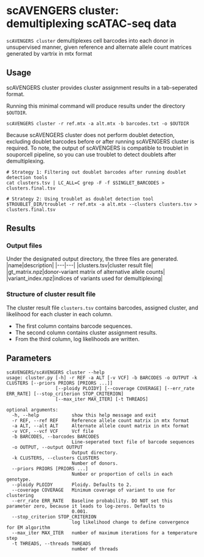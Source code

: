 # scAVENGERS cluster: demultiplexing scATAC-seq data
`scAVENGERS cluster` demultiplexes cell barcodes into each donor in unsupervised manner, given reference and alternate allele count matrices generated by vartrix in mtx format
## Usage
scAVENGERS cluster provides cluster assignment results in a tab-seperated format. 

Running this minimal command will produce results under the directory `$OUTDIR`.
```
scAVENGERS cluster -r ref.mtx -a alt.mtx -b barcodes.txt -o $OUTDIR
```
Because scAVENGERS cluster does not perform doublet detection, excluding doublet barcodes before or after running scAVENGERS cluster is required. To note, the output of scAVENGERS is compatible to troublet in souporcell pipeline, so you can use troublet to detect doublets after demultiplexing.
```
# Strategy 1: Filtering out doublet barcodes after running doublet detection tools
cat clusters.tsv | LC_ALL=C grep -F -f $SINGLET_BARCODES > clusters.final.tsv

# Strategy 2: Using troublet as doublet detection tool
$TROUBLET_DIR/troublet -r ref.mtx -a alt.mtx --clusters clusters.tsv > clusters.final.tsv
```
## Results
### Output files
Under the designated output directory, the three files are generated.
|name|description|
|---|---|
|clusters.tsv|cluster result file|
|gt_matrix.npz|donor-variant matrix of alternative allele counts|
|variant_index.npz|indices of variants used for demultiplexing|
### Structure of cluster result file
The cluster result file `clusters.tsv` contains barcodes, assigned cluster, and likelihood for each cluster in each column.
- The first column contains barcode sequences.
- The second column contains cluster assignment results.
- From the third column, log likelihoods are written.
## Parameters
```
scAVENGERS/scAVENGERS cluster --help
usage: cluster.py [-h] -r REF -a ALT [-v VCF] -b BARCODES -o OUTPUT -k CLUSTERS [--priors PRIORS [PRIORS ...]]
                  [--ploidy PLOIDY] [--coverage COVERAGE] [--err_rate ERR_RATE] [--stop_criterion STOP_CRITERION]
                  [--max_iter MAX_ITER] [-t THREADS]

optional arguments:
  -h, --help            show this help message and exit
  -r REF, --ref REF     Reference allele count matrix in mtx format
  -a ALT, --alt ALT     Alternate allele count matrix in mtx format
  -v VCF, --vcf VCF     Vcf file
  -b BARCODES, --barcodes BARCODES
                        Line-seperated text file of barcode sequences
  -o OUTPUT, --output OUTPUT
                        Output directory.
  -k CLUSTERS, --clusters CLUSTERS
                        Number of donors.
  --priors PRIORS [PRIORS ...]
                        Number or proportion of cells in each genotype.
  --ploidy PLOIDY       Ploidy. Defaults to 2.
  --coverage COVERAGE   Minimum coverage of variant to use for clustering
  --err_rate ERR_RATE   Baseline probability. DO NOT set this parameter zero, because it leads to log-zeros. Defaults to
                        0.001.
  --stop_criterion STOP_CRITERION
                        log likelihood change to define convergence for EM algorithm
  --max_iter MAX_ITER   number of maximum iterations for a temperature step
  -t THREADS, --threads THREADS
                        number of threads
```
